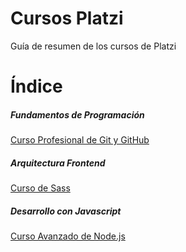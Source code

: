 # Cursos Platzi
Guía de resumen de los cursos de Platzi

# Índice

##### Fundamentos de Programación
[Curso Profesional de Git y GitHub](Curso%20Profesional%20de%20Git%20y%20Github/README.md#curso-profesional-de-git-y-github)

##### Arquitectura Frontend
[Curso de Sass](Curso%20de%20Sass/README.md#curso-de-sass)

##### Desarrollo con Javascript
[Curso Avanzado de Node.js](Curso%20Avanzado%20de%20Node.js/README.md#curso-avanzado-de-nodejs)

